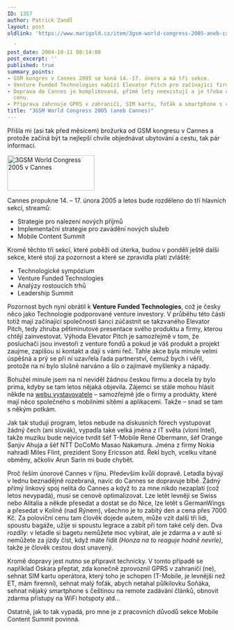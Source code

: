 ```yaml
---
ID: 1357
author: Patrick Zandl
layout: post
oldlink: 'https://www.marigold.cz/item/3gsm-world-congress-2005-aneb-cannes

  '
post_date: 2004-10-11 08:14:00
post_excerpt: ''
published: true
summary_points:
- GSM kongres v Cannes 2005 se koná 14.-17. února a má tři sekce.
- Venture Funded Technologies nabízí Elevator Pitch pro začínající firmy.
- Doprava do Cannes je komplikovaná, přímé lety neexistují a je třeba optimalizovat
  cenu.
- Příprava zahrnuje GPRS v zahraničí, SIM kartu, foťák a smartphone s češtinou.
title: "3GSM World Congress 2005 (aneb Cannes)"
---
```


<p>
Přišla mi (asi tak před měsícem) brožurka od GSM kongresu v Cannes a protože začíná být ta nejlepší chvíle objednávat ubytování a cestu, tak pár informací.</p>

<div class="rightbox"><img src="/wp-content/uploads/1/20041011-cannes2005.gif" alt="3GSM World Congress 2005 v Cannes" width="200" height="81" /></div>
<p>
Cannes propukne 14. – 17. února 2005 a letos bude rozděleno do tří hlavních sekcí, streamů:</p>

<ul>
<li>Strategie pro nalezení nových příjmů</li>
<li>
Implementační strategie pro zavádění nových služeb
</li>
<li>
Mobile Content Summit
</li>
</ul>
<p>
Kromě těchto tří sekcí, které poběží od úterka, budou v pondělí ještě další sekce, které stojí za pozornost a které se zpravidla platí zvláště:</p>

<ul>
<li>Technologické sympózium
</li>
<li>
Venture Funded Technologies
</li>
<li>
Analýzy rostoucích trhů
</li>
<li>
Leadership Summit
</li>
</ul>
<p>
Pozornost bych nyní obrátil k <b>Venture Funded Technologies</b>, což je česky něco jako Technologie podporované venture investory. V průběhu této části totiž mají začínající společnosti šanci zúčastnit se takzvaného Elevator Pitch, tedy zhruba pětiminutové presentace svého produktu a firmy, kterou chtějí zainvestovat. Výhoda Elevator Pitch je samozřejmě v tom, že posluchači jsou investoři z venture fondů a pokud je váš produkt a projekt zaujme, zapíšou si kontakt a dají s vámi řeč. Tahle akce byla minule velmi úspěšná a prý se při ní uzavřela řada partnerství, čemuž bych i věřil, protože na ní bylo slušně narváno a šlo o zajímavé myšlenky a nápady. </p>

<p>
Bohužel minule jsem na ní neviděl žádnou českou firmu a docela by bylo prima, kdyby se tam letos nějaká objevila. Zájemci se stále mohou hlásit někde na <a href="http://www.3gsmworldcongress.com/">webu vystavovatele</a> – samozřejmě jde o firmy a produkty, které mají něco společného s mobilními sítěmi a aplikacemi. Takže – snad se tam s někým potkám. </p>

<p>
Jak tak studuji program, letos nebude na diskusních fórech vystupovat žádný čech (ani slovák), vypadla také velká jména z IT světa (vloni Intel), takže muziku bude nejvíce tvrdit šéf T-Mobile René Obermann, šéf Orange Sanjiv Ahuja a šéf NTT DoCoMo Masao Nakamura. Jména z firmy Nokia nahradí Miles Flint, prezident Sony Ericsson atd. Řekl bych, vcelku vítané obměny, ačkoliv Arun Sarin mi bude chybět. </p>

<p>
Proč řeším únorové Cannes v říjnu. Především kvůli dopravě. Letadla bývají v lednu beznadějně rozebraná, navíc do Cannes se dopravuje blbě. Žádný přímý linkový spoj nelítá do Cannes a když to za mne nikdo nezaplatí (což letos nevypadá), musí se cenově optimalizovat. Lze letět levněji se Swiss nebo Alitalia a někde přesedat a dostat se do Nice, lze letět s GermanWings a přesedat v Kolíně (nad Rýnem), všechno je to zabitý den a cena přes 7000 Kč. Za poloviční cenu tam člověk dojede autem, může vzít další tři lidi, spoustu bagáže, užije si spoustu legrace a zabít při tom také celý den. Dva rozdíly: v letadle si bagetu nemůžete moc vybírat, ale je zdarma a v autě si nemůžete za jízdy číst, když máte řídit <i>(Honza na to reaguje hodně nevrle)</i>, takže je člověk cestou dost unavený.</p>

<p>
Kromě dopravy jest nutno se připravit technicky. V tomto případě se například Oskara přeptat, zda konečně zprovoznil GPRS v zahraničí (ne), sehnat SIM kartu operátora, který toho je schopen (T-Mobile, je levnější než ET, mám firemní), sehnat malý foťák, abych netahal půlkilovku Soňáka, sehnat nějaký smartphone s češtinou na remote zadávání článků, obnovit zdarma přístupy na WiFi hotspoty atd… </p>

<p>
Ostatně, jak to tak vypadá, pro mne je z pracovních důvodů sekce Mobile Content Summit povinná.
</p>